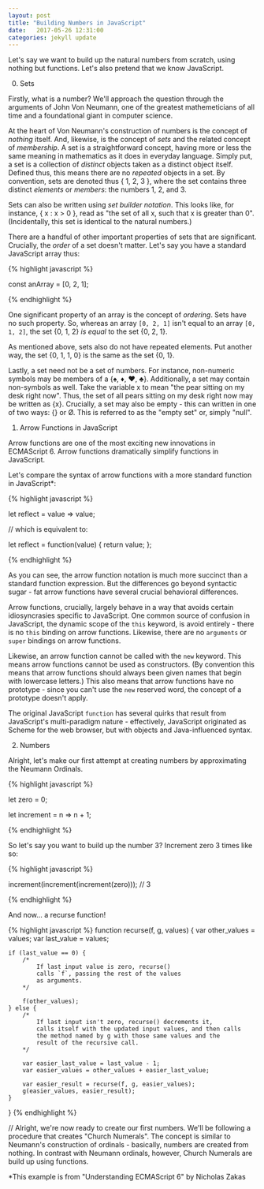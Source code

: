 ```yaml
---
layout: post
title: "Building Numbers in JavaScript"
date:   2017-05-26 12:31:00
categories: jekyll update
---
```


Let's say we want to build up the natural numbers from scratch, using nothing but functions. Let's also pretend that we know JavaScript.

0. Sets

Firstly, what is a number? We'll approach the question through the arguments of John Von Neumann, one of the greatest mathemeticians of all time and a foundational giant in computer science.

At the heart of Von Neumann's construction of numbers is the concept of _nothing_ itself. And, likewise, is the concept of _sets_ and the related concept of _membership_. A set is a straightforward concept, having more or less the same meaning in mathematics as it does in everyday language. Simply put, a set is a collection of _distinct_ objects taken as a distinct object itself. Defined thus, this means there are no _repeated_ objects in a set. By convention, sets are denoted thus { 1, 2, 3 }, where the set contains three distinct _elements_ or _members_: the numbers 1, 2, and 3.

Sets can also be written using _set builder notation_. This looks like, for instance, { x : x > 0 }, read as "the set of all x, such that x is greater than 0". (Incidentally, this set is identical to the natural numbers.)

There are a handful of other important properties of sets that are significant. Crucially, the _order_ of a set doesn't matter. Let's say you have a standard JavaScript array thus:

{% highlight javascript %}

const anArray = [0, 2, 1];

{% endhighlight %}

One significant property of an array is the concept of _ordering_. Sets have no such property. So, whereas an array `[0, 2, 1]` isn't equal to an array `[0, 1, 2]`, the set {0, 1, 2} _is equal_ to the set {0, 2, 1}.

As mentioned above, sets also do not have repeated elements. Put another way, the set {0, 1, 1, 0} is the same as the set {0, 1}.

Lastly, a set need not be a set of numbers. For instance, non-numeric symbols may be members of a {♠, ♦, ♥, ♣}. Additionally, a set may contain non-symbols as well. Take the variable x to mean "the pear sitting on my desk right now". Thus, the set of all pears sitting on my desk right now may be written as {x}. Crucially, a set may also be empty - this can written in one of two ways: {} or Ø. This is referred to as the "empty set" or, simply "null".

1. Arrow Functions in JavaScript

Arrow functions are one of the most exciting new innovations in ECMAScript 6. Arrow functions dramatically simplify functions in JavaScript. 

Let's compare the syntax of arrow functions with a more standard function in JavaScript*:

{% highlight javascript %}

let reflect = value => value;

// which is equivalent to:

let reflect = function(value) {
    return value;
};

{% endhighlight %}

As you can see, the arrow function notation is much more succinct than a standard function expression. But the differences go beyond syntactic sugar - fat arrow functions have several crucial behavioral differences.

Arrow functions, crucially, largely behave in a way that avoids certain idiosyncrasies specific to JavaScript. One common source of confusion in JavaScript, the dynamic scope of the `this` keyword, is avoid entirely - there is no `this` binding on arrow functions. Likewise, there are no `arguments` or `super` bindings on arrow functions.

Likewise, an arrow function cannot be called with the `new` keyword. This means arrow functions cannot be used as constructors. (By convention this means that arrow functions should always been given names that begin with lowercase letters.) This also means that arrow functions have no prototype - since you can't use the `new` reserved word, the concept of a prototype doesn't apply.

The original JavaScript `function` has several quirks that result from JavaScript's multi-paradigm nature - effectively, JavaScript originated as Scheme for the web browser, but with objects and Java-influenced syntax.

2. Numbers

Alright, let's make our first attempt at creating numbers by approximating the Neumann Ordinals.

{% highlight javascript %}

let zero = 0;

let increment = n => n + 1;

{% endhighlight %}

So let's say you want to build up the number 3? Increment zero 3 times like so: 

{% highlight javascript %}

increment(increment(increment(zero))); // 3

{% endhighlight %}

And now... a recurse function!

{% highlight javascript %}
function recurse(f, g, values) {
	var other_values = values;
	var last_value = values;

	if (last_value == 0) {
		/*
			If last input value is zero, recurse()
			calls `f`, passing the rest of the values
			as arguments.
		*/

		f(other_values);
	} else {
		/*
			If last input isn't zero, recurse() decrements it,
			calls itself with the updated input values, and then calls
			the method named by g with those same values and the
			result of the recursive call.
		*/

		var easier_last_value = last_value - 1;
		var easier_values = other_values + easier_last_value;

		var easier_result = recurse(f, g, easier_values);
		g(easier_values, easier_result);
	}
}
{% endhighlight %}

// Alright, we're now ready to create our first numbers. We'll be following a procedure that creates "Church Numerals". The concept is similar to Neumann's construction of ordinals - basically, numbers are created from nothing. In contrast with Neumann ordinals, however, Church Numerals are build up using functions.


*This example is from "Understanding ECMAScript 6" by Nicholas Zakas